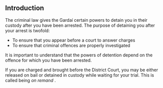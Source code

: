 ##  Introduction

The criminal law gives the Gardaí certain powers to detain you in their
custody after you have been arrested. The purpose of detaining you after your
arrest is twofold:

  * To ensure that you appear before a court to answer charges 
  * To ensure that criminal offences are properly investigated 

It is important to understand that the powers of detention depend on the
offence for which you have been arrested.

If you are charged and brought before the District Court, you may be either
released on bail or detained in custody while waiting for your trial. This is
called being _on remand_ .
